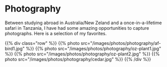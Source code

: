 # Photography
Between studying abroad in Australia/New Zeland and a once-in-a-lifetime safari in Tanzania, I have had some amazing opportunities to capture photographs. Here is a selection of my favorites.

{{% div class="row" %}}
{{% photo src="/images/photos/photography/af-bird1.jpg" %}}
{{% photo src="/images/photos/photography/oz-plant1.jpg" %}}
{{% photo src="/images/photos/photography/oz-plant2.jpg" %}}
{{% photo src="/images/photos/photography/cedar.jpg" %}}
{{% /div %}}

<!-- Modal-->
<!-- <div id="myModal" role="dialog" class="modal fade">
  <center class="vcenter"><img src="/images/photos/photography/af-bird1.jpg" data-dismiss="modal" id="full-img"></center>
</div>

<script>
  $(".picture").click(function() {
    $('#full-img').attr("src", $(this).attr("src"));
    $('#myModal').modal('show')
  });
</script> -->